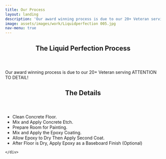```yaml
---
title: Our Process
layout: landing
description: 'Our award winning process is due to our 20+ Veteran serving ATTENTION TO DETAIL!'
image: assets/images/work/Liquidperfection 005.jpg
nav-menu: true
---
```


<!-- Main -->
<div id="main">

<!-- One -->
<section id="one">
	<div class="inner">
		<header class="major">
			<h2>The Liquid Perfection Process</h2>
		</header>
		<p>Our award winning process is due to our 20+ Veteran serving ATTENTION TO DETAIL!</p>
	</div>
</section>


<!-- Three -->
<section id="three">
	<div class="inner">
		<header class="major">
			<h2>The Details</h2>
		</header>
		<p>
		<ul><li>Clean Concrete Floor. </li>
<li>Mix and Apply Concrete Etch.</li>
<li>Prepare Room for Painting.</li>
<li>Mix and Apply the Epoxy Coating.</li>
<li>Allow Epoxy to Dry Then Apply Second Coat.</li>
<li>After Floor is Dry, Apply Epoxy as a Baseboard Finish (Optional)</li>
		</ul>
		</p>
		
	</div>
</section>
